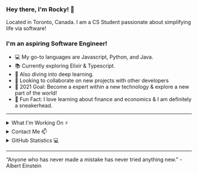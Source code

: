 
### Hey there, I'm Rocky! 👋
<p>
Located in Toronto, Canada. I am a CS Student passionate about simplifying life via software! 

### I'm an aspiring Software Engineer!
- 💻 My go-to languages are Javascript, Python, and Java. 
- 📚 Currently exploring Elixir & Typescript. 
- 📌 Also diving into deep learning.
- 🤝 Looking to collaborate on new projects with other developers
- 🧱 2021 Goal: Become a expert within a new technology & explore a new part of the world!
- 👟 Fun Fact: I love learning about finance and economics & I am definitely a sneakerhead.

</p>

---

<details>
<summary>What I'm Working On ⚡</summary>
<p>
    
### Portfolio Page (Revised):
- React.Js, Node.js, Javascript
  
### Cypress: Live Incident Reporting & Tracking Web App
- React.Js & Redux, Node.js, Firebase, Mapbox API

### ...

</p>
</details>

<details>
<summary>Contact Me 📫 </summary>

 - Site: https://www.rockykuang.me/
 - Email: RockyKuang@Protonmail.com
 - Linkedin: https://www.linkedin.com/in/rocky-kuang/
</details>

<details>
  <summary>GitHub Statistics 💻</summary>
  <img align="left" alt="Rocky's GitHub Stat" src="https://github-readme-stats.codestackr.vercel.app/api?username=RockyLogic&show_icons=true&hide_border=true" />
</details>

---

“Anyone who has never made a mistake has never tried anything new.” - Albert Einstein 
